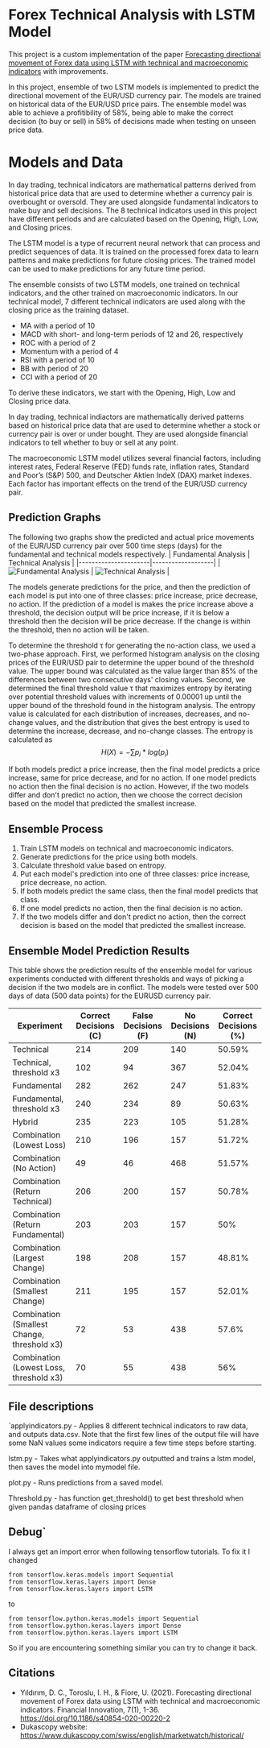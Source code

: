 # Forex Technical Analysis with LSTM Model

This project is a custom implementation of the paper [Forecasting directional movement of Forex data using LSTM with technical and macroeconomic indicators](https://jfin-swufe.springeropen.com/articles/10.1186/s40854-020-00220-2) with improvements.


In this project, ensemble of two LSTM models is implemented to predict the directional movement of the EUR/USD currency pair. The models are trained on historical data of the EUR/USD price pairs. The ensemble model was able to achieve a profitibility of 58%, being able to make the correct decision (to buy or sell) in 58% of decisions made when testing on unseen price data. 

# Models and Data

In day trading, technical indicators are mathematical patterns derived from historical price data that are used to determine whether a currency pair is overbought or oversold. They are used alongside fundamental indicators to make buy and sell decisions. The 8 technical indicators used in this project have different periods and are calculated based on the Opening, High, Low, and Closing prices.

The LSTM model is a type of recurrent neural network that can process and predict sequences of data. It is trained on the processed forex data to learn patterns and make predictions for future closing prices. The trained model can be used to make predictions for any future time period.

The ensemble consists of two LSTM models, one trained on technical indicators, and the other trained on macroeconomic indicators.
In our technical model, 7 different technical indicators are used along with the closing price as the training dataset. 

* MA with a period of 10
* MACD with short- and long-term periods of 12 and 26, respectively
* ROC with a period of 2
* Momentum with a period of 4
* RSI with a period of 10
* BB with period of 20
* CCI with a period of 20

To derive these indicators, we start with the Opening, High, Low and Closing price data.

In day trading, technical indiactors are mathematically derived patterns based on historical price data that are used to determine whether a stock or currency pair is over or under bought. They are used alongside financial indicators to tell whether to buy or sell at any point. 

The macroeconomic LSTM model utilizes several financial factors, including interest rates, Federal Reserve (FED) funds rate, inflation rates, Standard and Poor’s (S&P) 500, and Deutscher Aktien IndeX (DAX) market indexes. Each factor has important effects on the trend of the EUR/USD currency pair.

## Prediction Graphs
The following two graphs show the predicted and actual price movements of the EUR/USD currency pair over 500 time steps (days) for the fundamental and technical models respectively.
| Fundamental Analysis | Technical Analysis |
|----------------------|-------------------|
| ![Fundamental Analysis](graphs_results/Figure_6_fundamental.png "Fundamental Analysis") | ![Technical Analysis](graphs_results/Figure_5_hybrid.png "Technical Analysis") |


The models generate predictions for the price, and then the prediction of each model is put into one of three classes: price increase, price decrease, no action. If the prediction of a model is makes the price increase above a threshold, the decision output will be price increase, if it is below a threshold then the decision will be price decrease. If the change is within the threshold, then no action will be taken. 

To determine the threshold τ for generating the no-action class, we used a two-phase approach. First, we performed histogram analysis on the closing prices of the EUR/USD pair to determine the upper bound of the threshold value. The upper bound was calculated as the value larger than 85% of the differences between two consecutive days' closing values. Second, we determined the final threshold value τ that maximizes entropy by iterating over potential threshold values with increments of 0.00001 up until the upper bound of the threshold found in the histogram analysis. The entropy value is calculated for each distribution of increases, decreases, and no-change values, and the distribution that gives the best entropy is used to determine the increase, decrease, and no-change classes.
The entropy is calculated as $$H(X) = - \sum{p_i * log(p_i)}$$


If both models predict a price increase, then the final model predicts a price increase, same for price decrease, and for no action. If one model predicts no action then the final decision is no action. However, if the two models differ and don't predict no action, then we choose the correct decision based on the model that predicted the smallest increase.

## Ensemble Process
1. Train LSTM models on technical and macroeconomic indicators.
2. Generate predictions for the price using both models.
3. Calculate threshold value based on entropy.
4. Put each model's prediction into one of three classes: price increase, price decrease, no action.
5. If both models predict the same class, then the final model predicts that class.
6. If one model predicts no action, then the final decision is no action.
7. If the two models differ and don't predict no action, then the correct decision is based on the model that predicted the smallest increase.

## Ensemble Model Prediction Results

This table shows the prediction results of the ensemble model for various experiments conducted with different thresholds and ways of picking a decision if the two models are in conflict. The models were tested over 500 days of data (500 data points) for the EURUSD currency pair. 

| Experiment | Correct Decisions (C) | False Decisions (F) | No Decisions (N) | Correct Decisions (%) |
|------------|----------------------|--------------------|--------------------|-------------------------|
| Technical | 214 | 209 | 140 | 50.59% |
| Technical, threshold x3 | 102 | 94 | 367 | 52.04% |
| Fundamental | 282 | 262 | 247 | 51.83% |
| Fundamental, threshold x3 | 240 | 234 | 89 | 50.63% |
| Hybrid | 235 | 223 | 105 | 51.28% |
| Combination (Lowest Loss) | 210 | 196 | 157 | 51.72% |
| Combination (No Action) | 49 | 46 | 468 | 51.57% |
| Combination (Return Technical) | 206 | 200 | 157 | 50.78% |
| Combination (Return Fundamental) | 203 | 203 | 157 | 50% |
| Combination (Largest Change) | 198 | 208 | 157 | 48.81% |
| Combination (Smallest Change) | 211 | 195 | 157 | 52.01% |
| Combination (Smallest Change, threshold x3) | 72 | 53 | 438 | 57.6% |
| Combination (Lowest Loss, threshold x3) | 70 | 55 | 438 | 56% |


## File descriptions

`applyindicators.py - Applies 8 different technical indicators to raw data, and outputs data.csv. Note that the first few lines of the output file will have some NaN values some indicators require a few time steps before starting.

lstm.py - Takes what applyindicators.py outputted and trains a lstm model, then saves the model into mymodel file. 

plot.py - Runs predictions from a saved model. 

Threshold.py - has function get_threshold() to get best threshold when given pandas dataframe of closing prices

## Debug`

I always get an import error when following tensorflow tutorials. To fix it I changed 
```
from tensorflow.keras.models import Sequential
from tensorflow.keras.layers import Dense
from tensorflow.keras.layers import LSTM
```
to 
```
from tensorflow.python.keras.models import Sequential
from tensorflow.python.keras.layers import Dense
from tensorflow.python.keras.layers import LSTM
```
So if you are encountering something similar you can try to change it back. 

## Citations
- Yıldırım, D. C., Toroslu, I. H., & Fiore, U. (2021). Forecasting directional movement of Forex data using LSTM with technical and macroeconomic indicators. Financial Innovation, 7(1), 1-36. https://doi.org/10.1186/s40854-020-00220-2
- Dukascopy website: https://www.dukascopy.com/swiss/english/marketwatch/historical/
